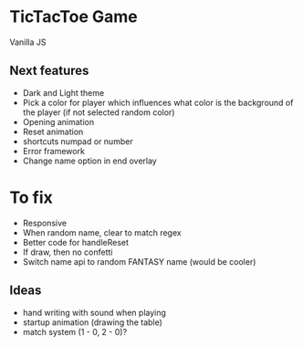 # TicTacToe Game
Vanilla JS

## Next features
- Dark and Light theme
- Pick a color for player which influences what color is the background of the player (if not selected random color)
- Opening animation
- Reset animation
- shortcuts numpad or number
- Error framework
- Change name option in end overlay

# To fix
- Responsive
- When random name, clear to match regex
- Better code for handleReset
- If draw, then no confetti
- Switch name api to random FANTASY name (would be cooler)


## Ideas
- hand writing with sound when playing
- startup animation (drawing the table)
- match system (1 - 0, 2 - 0)?